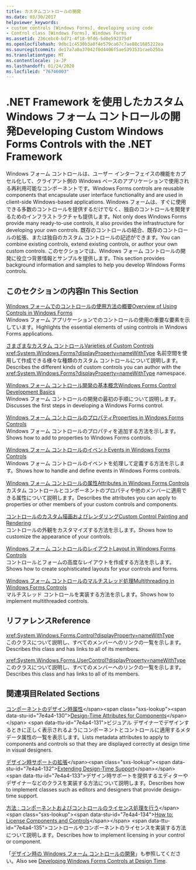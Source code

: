 ```yaml
---
title: カスタムコントロールの開発
ms.date: 03/30/2017
helpviewer_keywords:
- custom controls [Windows Forms], developing using code
- Control class [Windows Forms], Windows Forms
ms.assetid: 236cebc0-bd71-4f18-9fd6-5d0e592375df
ms.openlocfilehash: 9dbc1c4530b3a0f4e579ca67c7ae88c1685222ea
ms.sourcegitcommit: de17a7a0a37042f0d4406f5ae5393531caeb25ba
ms.translationtype: MT
ms.contentlocale: ja-JP
ms.lasthandoff: 01/24/2020
ms.locfileid: "76746003"
---
```

# <a name="developing-custom-windows-forms-controls-with-the-net-framework"></a><span data-ttu-id="7e4a4-102">.NET Framework を使用したカスタム Windows フォーム コントロールの開発</span><span class="sxs-lookup"><span data-stu-id="7e4a4-102">Developing Custom Windows Forms Controls with the .NET Framework</span></span>
<span data-ttu-id="7e4a4-103">Windows フォーム コントロールは、ユーザー インターフェイスの機能をカプセル化して、クライアント側の Windows ベースのアプリケーションで使用される再利用可能なコンポーネントです。</span><span class="sxs-lookup"><span data-stu-id="7e4a4-103">Windows Forms controls are reusable components that encapsulate user interface functionality and are used in client-side Windows-based applications.</span></span> <span data-ttu-id="7e4a4-104">Windows フォームは、すぐに使用できる多数のコントロールを提供するだけでなく、独自のコントロールを開発するためのインフラストラクチャも提供します。</span><span class="sxs-lookup"><span data-stu-id="7e4a4-104">Not only does Windows Forms provide many ready-to-use controls, it also provides the infrastructure for developing your own controls.</span></span> <span data-ttu-id="7e4a4-105">既存のコントロールの結合、既存のコントロールの拡張、または独自のカスタム コントロールの記述ができます。</span><span class="sxs-lookup"><span data-stu-id="7e4a4-105">You can combine existing controls, extend existing controls, or author your own custom controls.</span></span> <span data-ttu-id="7e4a4-106">このセクションでは、Windows フォーム コントロールの開発に役立つ背景情報とサンプルを提供します。</span><span class="sxs-lookup"><span data-stu-id="7e4a4-106">This section provides background information and samples to help you develop Windows Forms controls.</span></span>  
  
## <a name="in-this-section"></a><span data-ttu-id="7e4a4-107">このセクションの内容</span><span class="sxs-lookup"><span data-stu-id="7e4a4-107">In This Section</span></span>  
 [<span data-ttu-id="7e4a4-108">Windows フォームでのコントロールの使用方法の概要</span><span class="sxs-lookup"><span data-stu-id="7e4a4-108">Overview of Using Controls in Windows Forms</span></span>](overview-of-using-controls-in-windows-forms.md)  
 <span data-ttu-id="7e4a4-109">Windows フォーム アプリケーションでのコントロールの使用の重要な要素を示しています。</span><span class="sxs-lookup"><span data-stu-id="7e4a4-109">Highlights the essential elements of using controls in Windows Forms applications.</span></span>  
  
 [<span data-ttu-id="7e4a4-110">さまざまなカスタム コントロール</span><span class="sxs-lookup"><span data-stu-id="7e4a4-110">Varieties of Custom Controls</span></span>](varieties-of-custom-controls.md)  
 <span data-ttu-id="7e4a4-111"><xref:System.Windows.Forms?displayProperty=nameWithType> 名前空間を使用して作成できる様々な種類のカスタム コントロールについて説明します。</span><span class="sxs-lookup"><span data-stu-id="7e4a4-111">Describes the different kinds of custom controls you can author with the <xref:System.Windows.Forms?displayProperty=nameWithType> namespace.</span></span>  
  
 [<span data-ttu-id="7e4a4-112">Windows フォーム コントロール開発の基本概念</span><span class="sxs-lookup"><span data-stu-id="7e4a4-112">Windows Forms Control Development Basics</span></span>](windows-forms-control-development-basics.md)  
 <span data-ttu-id="7e4a4-113">Windows フォーム コントロールの開発の最初の手順について説明します。</span><span class="sxs-lookup"><span data-stu-id="7e4a4-113">Discusses the first steps in developing a Windows Forms control.</span></span>  
  
 [<span data-ttu-id="7e4a4-114">Windows フォーム コントロールのプロパティ</span><span class="sxs-lookup"><span data-stu-id="7e4a4-114">Properties in Windows Forms Controls</span></span>](properties-in-windows-forms-controls.md)  
 <span data-ttu-id="7e4a4-115">Windows フォーム コントロールのプロパティを追加する方法を示します。</span><span class="sxs-lookup"><span data-stu-id="7e4a4-115">Shows how to add to properties to Windows Forms controls.</span></span>  
  
 [<span data-ttu-id="7e4a4-116">Windows フォーム コントロールのイベント</span><span class="sxs-lookup"><span data-stu-id="7e4a4-116">Events in Windows Forms Controls</span></span>](events-in-windows-forms-controls.md)  
 <span data-ttu-id="7e4a4-117">Windows フォーム コントロールのイベントを処理して定義する方法を示します。</span><span class="sxs-lookup"><span data-stu-id="7e4a4-117">Shows how to handle and define events in Windows Forms controls.</span></span>  
  
 [<span data-ttu-id="7e4a4-118">Windows フォーム コントロールの属性</span><span class="sxs-lookup"><span data-stu-id="7e4a4-118">Attributes in Windows Forms Controls</span></span>](attributes-in-windows-forms-controls.md)  
 <span data-ttu-id="7e4a4-119">カスタム コントロールとコンポーネントのプロパティや他のメンバーに適用できる属性について説明します。</span><span class="sxs-lookup"><span data-stu-id="7e4a4-119">Describes the attributes you can apply to properties or other members of your custom controls and components.</span></span>  
  
 [<span data-ttu-id="7e4a4-120">コントロールのカスタム描画およびレンダリング</span><span class="sxs-lookup"><span data-stu-id="7e4a4-120">Custom Control Painting and Rendering</span></span>](custom-control-painting-and-rendering.md)  
 <span data-ttu-id="7e4a4-121">コントロールの外観をカスタマイズする方法を示します。</span><span class="sxs-lookup"><span data-stu-id="7e4a4-121">Shows how to customize the appearance of your controls.</span></span>  
  
 [<span data-ttu-id="7e4a4-122">Windows フォーム コントロールのレイアウト</span><span class="sxs-lookup"><span data-stu-id="7e4a4-122">Layout in Windows Forms Controls</span></span>](layout-in-windows-forms-controls.md)  
 <span data-ttu-id="7e4a4-123">コントロールとフォームの高度なレイアウトを作成する方法を示します。</span><span class="sxs-lookup"><span data-stu-id="7e4a4-123">Shows how to create sophisticated layouts for your controls and forms.</span></span>  
  
 [<span data-ttu-id="7e4a4-124">Windows フォーム コントロールのマルチスレッド処理</span><span class="sxs-lookup"><span data-stu-id="7e4a4-124">Multithreading in Windows Forms Controls</span></span>](multithreading-in-windows-forms-controls.md)  
 <span data-ttu-id="7e4a4-125">マルチスレッド コントロールを実装する方法を示します。</span><span class="sxs-lookup"><span data-stu-id="7e4a4-125">Shows how to implement multithreaded controls.</span></span>  
  
## <a name="reference"></a><span data-ttu-id="7e4a4-126">リファレンス</span><span class="sxs-lookup"><span data-stu-id="7e4a4-126">Reference</span></span>  
 <xref:System.Windows.Forms.Control?displayProperty=nameWithType>  
 <span data-ttu-id="7e4a4-127">このクラスについて説明し、すべてのメンバーへのリンクの一覧を示します。</span><span class="sxs-lookup"><span data-stu-id="7e4a4-127">Describes this class and has links to all of its members.</span></span>  
  
 <xref:System.Windows.Forms.UserControl?displayProperty=nameWithType>  
 <span data-ttu-id="7e4a4-128">このクラスについて説明し、すべてのメンバーへのリンクの一覧を示します。</span><span class="sxs-lookup"><span data-stu-id="7e4a4-128">Describes this class and has links to all of its members.</span></span>  
  
## <a name="related-sections"></a><span data-ttu-id="7e4a4-129">関連項目</span><span class="sxs-lookup"><span data-stu-id="7e4a4-129">Related Sections</span></span>  
 <span data-ttu-id="7e4a4-130">[コンポーネントのデザイン時属性](https://docs.microsoft.com/previous-versions/visualstudio/visual-studio-2013/tk67c2t8(v=vs.120))</span><span class="sxs-lookup"><span data-stu-id="7e4a4-130">[Design-Time Attributes for Components](https://docs.microsoft.com/previous-versions/visualstudio/visual-studio-2013/tk67c2t8(v=vs.120))</span></span>  
 <span data-ttu-id="7e4a4-131">ビジュアル デザイナーでデザインするときに正しく表示されるようにコンポーネントとコントロールに適用するメタデータ属性の一覧を表示します。</span><span class="sxs-lookup"><span data-stu-id="7e4a4-131">Lists metadata attributes to apply to components and controls so that they are displayed correctly at design time in visual designers.</span></span>  
  
 <span data-ttu-id="7e4a4-132">[デザイン時サポートの拡張](https://docs.microsoft.com/previous-versions/visualstudio/visual-studio-2013/37899azc(v=vs.120))</span><span class="sxs-lookup"><span data-stu-id="7e4a4-132">[Extending Design-Time Support](https://docs.microsoft.com/previous-versions/visualstudio/visual-studio-2013/37899azc(v=vs.120))</span></span>  
 <span data-ttu-id="7e4a4-133">デザイン時サポートを提供するエディターやデザイナーなどのクラスを実装する方法について説明します。</span><span class="sxs-lookup"><span data-stu-id="7e4a4-133">Describes how to implement classes such as editors and designers that provide design-time support.</span></span>  
  
 <span data-ttu-id="7e4a4-134">[方法 : コンポーネントおよびコントロールのライセンス処理を行う](https://docs.microsoft.com/previous-versions/visualstudio/visual-studio-2013/fe8b1eh9(v=vs.120))</span><span class="sxs-lookup"><span data-stu-id="7e4a4-134">[How to: License Components and Controls](https://docs.microsoft.com/previous-versions/visualstudio/visual-studio-2013/fe8b1eh9(v=vs.120))</span></span>  
 <span data-ttu-id="7e4a4-135">コントロールやコンポーネントのライセンスを実装する方法について説明します。</span><span class="sxs-lookup"><span data-stu-id="7e4a4-135">Describes how to implement licensing in your control or component.</span></span>  
  
 <span data-ttu-id="7e4a4-136">「[デザイン時の Windows フォーム コントロールの開発](developing-windows-forms-controls-at-design-time.md)」も参照してください。</span><span class="sxs-lookup"><span data-stu-id="7e4a4-136">Also see [Developing Windows Forms Controls at Design Time](developing-windows-forms-controls-at-design-time.md).</span></span>
